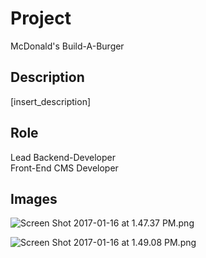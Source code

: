 # Project #

McDonald's Build-A-Burger

## Description ##

[insert_description]

## Role ##

Lead Backend-Developer  
Front-End CMS Developer

## Images ##

![Screen Shot 2017-01-16 at 1.47.37 PM.png](https://bitbucket.org/repo/ezeqeb/images/2763725130-Screen%20Shot%202017-01-16%20at%201.47.37%20PM.png)

![Screen Shot 2017-01-16 at 1.49.08 PM.png](https://bitbucket.org/repo/ezeqeb/images/3724349603-Screen%20Shot%202017-01-16%20at%201.49.08%20PM.png)